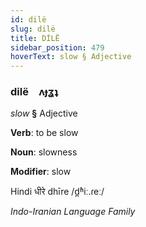```yaml
---
id: dilë
slug: dilë
title: DİLË
sidebar_position: 479
hoverText: slow § Adjective
---
```


### dilë&emsp;<span kind="abugida">ʌɟʓʇ</span>

*slow* **§** Adjective

**Verb**: to be slow

**Noun**: slowness

**Modifier**: slow

Hindi धीरे dhīre /d̪ʱiː.ɾeː/

*Indo-Iranian Language Family*